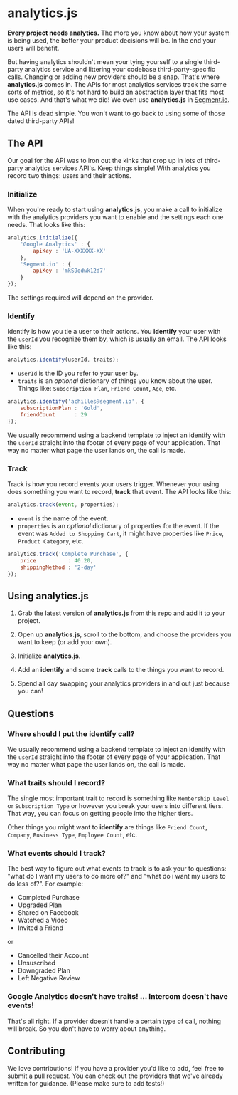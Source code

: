 analytics.js
============
**Every project needs analytics.** The more you know about how your system is being used, the better your product decisions will be. In the end your users will benefit.

But having analytics shouldn't mean your tying yourself to a single third-party analytics service and littering your codebase third-party-specific calls. Changing or adding new providers should be a snap. That's where **analytics.js** comes in. The APIs for most analytics services track the same sorts of metrics, so it's not hard to build an abstraction layer that fits most use cases. And that's what we did! We even use **analytics.js** in [Segment.io](https://segment.io).

The API is dead simple. You won't want to go back to using some of those dated third-party APIs!



## The API
Our goal for the API was to iron out the kinks that crop up in lots of third-party analytics services API's. Keep things simple!  With analytics you record two things: users and their actions.

### Initialize
When you're ready to start using **analytics.js**, you make a call to initialize with the analytics providers you want to enable and the settings each one needs. That looks like this:

```javascript
analytics.initialize({
    'Google Analytics' : {
        apiKey : 'UA-XXXXXX-XX'
    },
    'Segment.io' : {
        apiKey : 'mkS9qdwk12d7'
    }
});
```

The settings required will depend on the provider.


### Identify
Identify is how you tie a user to their actions. You **identify** your user with the `userId` you recognize them by, which is usually an email. The API looks like this:

```javascript
analytics.identify(userId, traits);
```

+ `userId` is the ID you refer to your user by.
+ `traits` is an _optional_ dictionary of things you know about the user. Things like: `Subscription Plan`, `Friend Count`, `Age`, etc.

```javascript
analytics.identify('achilles@segment.io', {
    subscriptionPlan : 'Gold',
    friendCount      : 29
});
```

We usually recommend using a backend template to inject an identify with the `userId` straight into the footer of every page of your application. That way no matter what page the user lands on, the call is made.


### Track
Track is how you record events your users trigger. Whenever your using does something you want to record, **track** that event. The API looks like this:

```javascript
analytics.track(event, properties);
```

+ `event` is the name of the event.
+ `properties` is an _optional_ dictionary of properties for the event. If the event was `Added to Shopping Cart`, it might have properties like `Price`, `Product Category`, etc.

```javascript
analytics.track('Complete Purchase', {
    price          : 40.20,
    shippingMethod : '2-day'
});
```


## Using analytics.js

1. Grab the latest version of **analytics.js** from this repo and add it to your project.

2. Open up **analytics.js**, scroll to the bottom, and choose the providers you want to keep (or add your own).

3. Initialize **analytics.js**.

4. Add an **identify** and some **track** calls to the things you want to record.

5. Spend all day swapping your analytics providers in and out just because you can!


## Questions

### Where should I put the identify call?
We usually recommend using a backend template to inject an identify with the `userId` straight into the footer of every page of your application. That way no matter what page the user lands on, the call is made.

### What traits should I record?
The single most important trait to record is something like `Membership Level` or `Subscription Type` or however you break your users into different tiers. That way, you can focus on getting people into the higher tiers.

Other things you might want to **identify** are things like `Friend Count`, `Company`, `Business Type`, `Employee Count`, etc.

### What events should I track?
The best way to figure out what events to track is to ask your to questions: "what do I want my users to do more of?" and "what do i want my users to do less of?". For example:

+ Completed Purchase
+ Upgraded Plan
+ Shared on Facebook
+ Watched a Video
+ Invited a Friend

or

+ Cancelled their Account
+ Unsuscribed
+ Downgraded Plan
+ Left Negative Review

### Google Analytics doesn't have traits! ... Intercom doesn't have events!
That's all right. If a provider doesn't handle a certain type of call, nothing will break. So you don't have to worry about anything.


## Contributing
We love contributions! If you have a provider you'd like to add, feel free to submit a pull request. You can check out the providers that we've already written for guidance. (Please make sure to add tests!)



